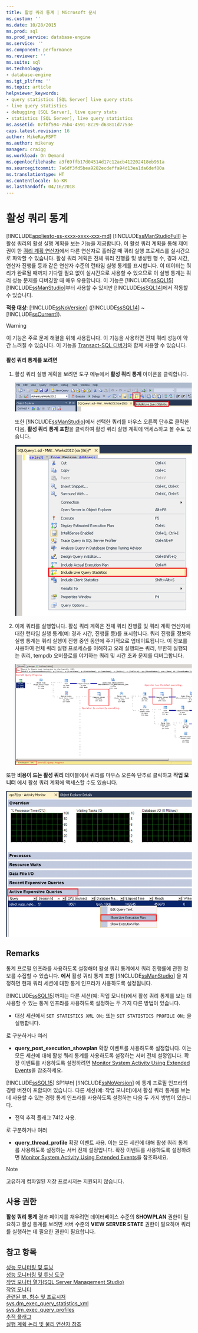 ```yaml
---
title: 활성 쿼리 통계 | Microsoft 문서
ms.custom: ''
ms.date: 10/28/2015
ms.prod: sql
ms.prod_service: database-engine
ms.service: ''
ms.component: performance
ms.reviewer: ''
ms.suite: sql
ms.technology:
- database-engine
ms.tgt_pltfrm: ''
ms.topic: article
helpviewer_keywords:
- query statistics [SQL Server] live query stats
- live query statistics
- debugging [SQL Server], live query stats
- statistics [SQL Server], live query statistics
ms.assetid: 07f8f594-75b4-4591-8c29-d63811d7753e
caps.latest.revision: 16
author: MikeRayMSFT
ms.author: mikeray
manager: craigg
ms.workload: On Demand
ms.openlocfilehash: a3f69ffb17d04514d17c12acb412202418eb961a
ms.sourcegitcommit: 7a6df3fd5bea9282ecdeffa94d13ea1da6def80a
ms.translationtype: HT
ms.contentlocale: ko-KR
ms.lasthandoff: 04/16/2018
---
```

# <a name="live-query-statistics"></a>활성 쿼리 통계
[!INCLUDE[appliesto-ss-xxxx-xxxx-xxx-md](../../includes/appliesto-ss-xxxx-xxxx-xxx-md.md)]
  [!INCLUDE[ssManStudioFull](../../includes/ssmanstudiofull-md.md)] 는 활성 쿼리의 활성 실행 계획을 보는 기능을 제공합니다. 이 활성 쿼리 계획을 통해 제어권이 한 [쿼리 계획 연산자](../../relational-databases/showplan-logical-and-physical-operators-reference.md)에서 다른 연산자로 흘러갈 때 쿼리 실행 프로세스를 실시간으로 파악할 수 있습니다. 활성 쿼리 계획은 전체 쿼리 진행률 및 생성된 행 수, 경과 시간, 연산자 진행률 등과 같은 연산자 수준의 런타임 실행 통계를 표시합니다. 이 데이터는 쿼리가 완료될 때까지 기다릴 필요 없이 실시간으로 사용할 수 있으므로 이 실행 통계는 쿼리 성능 문제를 디버깅할 때 매우 유용합니다. 이 기능은 [!INCLUDE[ssSQL15](../../includes/sssql15-md.md)] [!INCLUDE[ssManStudio](../../includes/ssmanstudio-md.md)]부터 사용할 수 있지만 [!INCLUDE[ssSQL14](../../includes/sssql14-md.md)]에서 작동할 수 있습니다.  
  
**적용 대상**: [!INCLUDE[ssNoVersion](../../includes/ssnoversion-md.md)] ([!INCLUDE[ssSQL14](../../includes/sssql14-md.md)] ~ [!INCLUDE[ssCurrent](../../includes/sscurrent-md.md)]).  
  
> [!WARNING]  
> 이 기능은 주로 문제 해결을 위해 사용됩니다. 이 기능을 사용하면 전체 쿼리 성능이 약간 느려질 수 있습니다. 이 기능을 [Transact-SQL 디버거](../../relational-databases/scripting/configure-firewall-rules-before-running-the-tsql-debugger.md)와 함께 사용할 수 있습니다.  
  
#### <a name="to-view-live-query-statistics"></a>활성 쿼리 통계를 보려면  
  
1.  활성 쿼리 실행 계획을 보려면 도구 메뉴에서 **활성 쿼리 통계** 아이콘을 클릭합니다.  
  
     ![도구 모음의 활성 쿼리 통계 단추](../../relational-databases/performance/media/livequerystatstoolbar.png "도구 모음의 활성 쿼리 통계 단추")  
  
     또한 [!INCLUDE[ssManStudio](../../includes/ssmanstudio-md.md)]에서 선택한 쿼리를 마우스 오른쪽 단추로 클릭한 다음, **활성 쿼리 통계 포함**을 클릭하여 활성 쿼리 실행 계획에 액세스하고 볼 수도 있습니다.  
  
     ![팝업 메뉴의 활성 쿼리 통계 단추](../../relational-databases/performance/media/livequerystatsmenu.png "팝업 메뉴의 활성 쿼리 통계 단추")  
  
2.  이제 쿼리를 실행합니다. 활성 쿼리 계획은 전체 쿼리 진행률 및 쿼리 계획 연산자에 대한 런타임 실행 통계(예: 경과 시간, 진행률 등)를 표시합니다. 쿼리 진행률 정보와 실행 통계는 쿼리 실행이 진행 중인 동안에 주기적으로 업데이트됩니다. 이 정보를 사용하여 전체 쿼리 실행 프로세스를 이해하고 오래 실행되는 쿼리, 무한히 실행되는 쿼리, tempdb 오버플로를 야기하는 쿼리 및 시간 초과 문제를 디버그합니다.  
  
     ![실행 계획의 활성 쿼리 통계 단추](../../relational-databases/performance/media/livequerystatsplan.png "실행 계획의 활성 쿼리 통계 단추")  
  
 또한 **비용이 드는 활성 쿼리** 테이블에서 쿼리를 마우스 오른쪽 단추로 클릭하고 **작업 모니터** 에서 활성 쿼리 계획에 액세스할 수도 있습니다.  
  
 ![작업 모니터의 활성 쿼리 통계 단추](../../relational-databases/performance/media/livequerystatsactmon.png "작업 모니터의 활성 쿼리 통계 단추")  
  
## <a name="remarks"></a>Remarks  
 통계 프로필 인프라를 사용하도록 설정해야 활성 쿼리 통계에서 쿼리 진행률에 관한 정보를 수집할 수 있습니다. **에서** 활성 쿼리 통계 포함 [!INCLUDE[ssManStudio](../../includes/ssmanstudio-md.md)] 을 지정하면 현재 쿼리 세션에 대한 통계 인프라가 사용하도록 설정됩니다. 
 
[!INCLUDE[ssSQL15](../../includes/sssql15-md.md)]까지는 다른 세션(예: 작업 모니터)에서 활성 쿼리 통계를 보는 데 사용할 수 있는 통계 인프라를 사용하도록 설정하는 두 가지 다른 방법이 있습니다.  
  
-   대상 세션에서 `SET STATISTICS XML ON;` 또는 `SET STATISTICS PROFILE ON;` 을 실행합니다.  
  
 로 구분하거나 여러  
  
-   **query_post_execution_showplan** 확장 이벤트를 사용하도록 설정합니다. 이는 모든 세션에 대해 활성 쿼리 통계를 사용하도록 설정하는 서버 전체 설정입니다. 확장 이벤트를 사용하도록 설정하려면 [Monitor System Activity Using Extended Events](../../relational-databases/extended-events/monitor-system-activity-using-extended-events.md)을 참조하세요.  

[!INCLUDE[ssSQL15](../../includes/sssql15-md.md)] SP1부터 [!INCLUDE[ssNoVersion](../../includes/ssnoversion-md.md)] 에 통계 프로필 인프라의 경량 버전이 포함되어 있습니다. 다른 세션(예: 작업 모니터)에서 활성 쿼리 통계를 보는 데 사용할 수 있는 경량 통계 인프라를 사용하도록 설정하는 다음 두 가지 방법이 있습니다.

-   전역 추적 플래그 7412 사용.  
  
 로 구분하거나 여러  
  
-   **query_thread_profile** 확장 이벤트 사용. 이는 모든 세션에 대해 활성 쿼리 통계를 사용하도록 설정하는 서버 전체 설정입니다. 확장 이벤트를 사용하도록 설정하려면 [Monitor System Activity Using Extended Events](../../relational-databases/extended-events/monitor-system-activity-using-extended-events.md)을 참조하세요.
  
 > [!NOTE]
 > 고유하게 컴파일된 저장 프로시저는 지원되지 않습니다.  
  
## <a name="permissions"></a>사용 권한  
 **활성 쿼리 통계** 결과 페이지를 채우려면 데이터베이스 수준의 **SHOWPLAN** 권한이 필요하고 활성 통계를 보려면 서버 수준의 **VIEW SERVER STATE** 권한이 필요하며 쿼리를 실행하는 데 필요한 권한이 필요합니다.  
  
## <a name="see-also"></a>참고 항목  
 [성능 모니터링 및 튜닝](../../relational-databases/performance/monitor-and-tune-for-performance.md)     
 [성능 모니터링 및 튜닝 도구](../../relational-databases/performance/performance-monitoring-and-tuning-tools.md)     
 [작업 모니터 열기&#40;SQL Server Management Studio&#41;](../../relational-databases/performance-monitor/open-activity-monitor-sql-server-management-studio.md)     
 [작업 모니터](../../relational-databases/performance-monitor/activity-monitor.md)     
 [관련된 뷰, 함수 및 프로시저](../../relational-databases/performance/monitoring-performance-by-using-the-query-store.md)     
 [sys.dm_exec_query_statistics_xml](../../relational-databases/system-dynamic-management-views/sys-dm-exec-query-statistics-xml-transact-sql.md)     
 [sys.dm_exec_query_profiles](../../relational-databases/system-dynamic-management-views/sys-dm-exec-query-profiles-transact-sql.md)     
 [추적 플래그](../../t-sql/database-console-commands/dbcc-traceon-trace-flags-transact-sql.md)    
 [실행 계획 논리 및 물리 연산자 참조](../../relational-databases/showplan-logical-and-physical-operators-reference.md)
